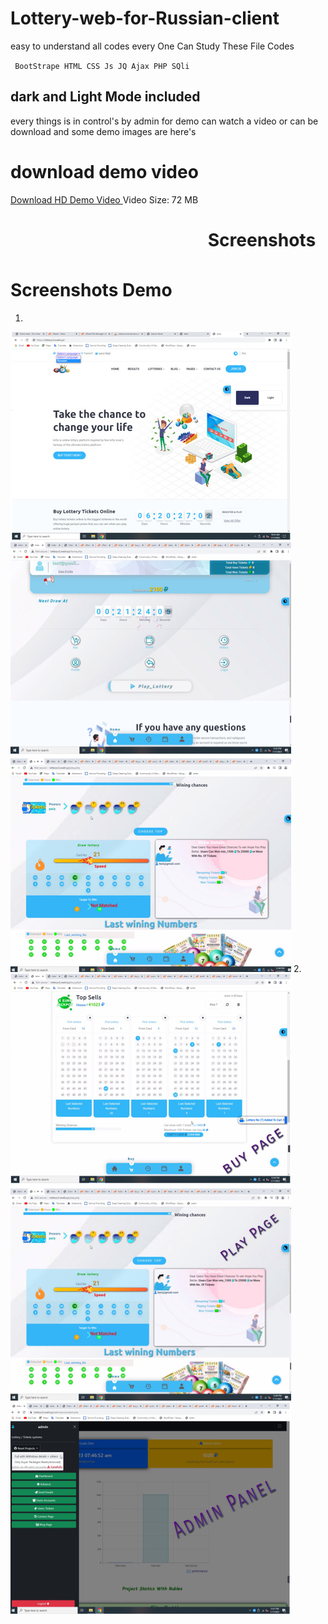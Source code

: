 # Lottery-web-for-Russian-client
easy to understand all codes every One Can Study These File Codes

<code> BootStrape HTML CSS Js JQ Ajax PHP SQli </code>
## dark and Light Mode included
every things is in control's by admin
for demo can watch a video or can be download
and some demo images are here's

# download demo video
<a target="_blank" href="https://www.mediafire.com/file/vybl3rj43krzk8f/km_lottery_720p_30f_20230117_175234.mp4/file"> Download HD Demo Video </a>
<comment> Video Size: 72 MB </comment>

# <marquee> Screenshots </marquee>
# Screenshots Demo
1.
<img src='demo 1.jpg'>
2.
<img src="demo 2.jpg">

